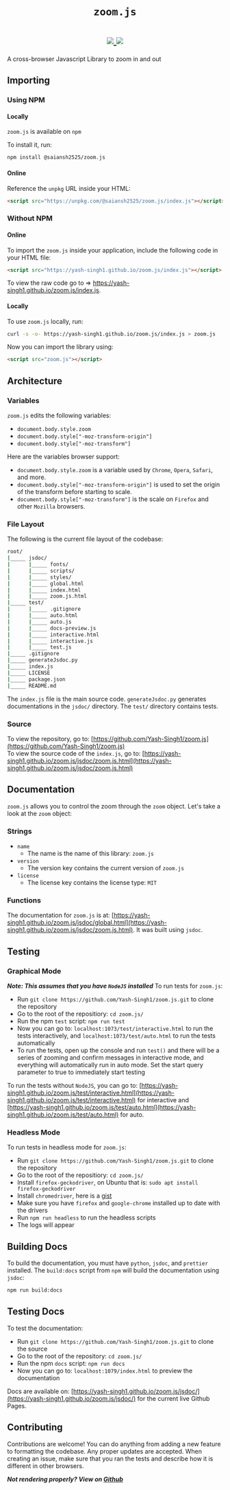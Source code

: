 <h1 align="center">
  <code>zoom.js</code>
  <br />
  <br />
  <a href="https://www.npmjs.com/package/@saiansh2525/zoom.js" align="center">
    <img src="https://img.shields.io/npm/v/@saiansh2525/zoom.js?style=flat-square">
  </a>
  <a href="https://github.com/prettier/prettier" align="center">
    <img src="https://img.shields.io/badge/code_style-prettier-ff69b4.svg?style=flat-square">
  </a>
</h1>

A cross-browser Javascript Library to zoom in and out

## Importing

### Using NPM

#### Locally

`zoom.js` is available on `npm`

To install it, run:

```sh
npm install @saiansh2525/zoom.js
```

#### Online

Reference the `unpkg` URL inside your HTML:

```html
<script src="https://unpkg.com/@saiansh2525/zoom.js/index.js"></script>
```

### Without NPM

#### Online

To import the `zoom.js` inside your application, include the following code in your HTML file:

```html
<script src="https://yash-singh1.github.io/zoom.js/index.js"></script>
```

To view the raw code go to => <https://yash-singh1.github.io/zoom.js/index.js>.

#### Locally

To use `zoom.js` locally, run:

```sh
curl -s -o- https://yash-singh1.github.io/zoom.js/index.js > zoom.js
```

Now you can import the library using:

```html
<script src="zoom.js"></script>
```

## Architecture

### Variables

`zoom.js` edits the following variables:

- `document.body.style.zoom`
- `document.body.style["-moz-transform-origin"]`
- `document.body.style["-moz-transform"]`

Here are the variables browser support:

- `document.body.style.zoom` is a variable used by `Chrome`, `Opera`, `Safari`, and more.
- `document.body.style["-moz-transform-origin"]` is used to set the origin of the transform before starting to scale.
- `document.body.style["-moz-transform"]` is the scale on `Firefox` and other `Mozilla` browsers.

### File Layout

The following is the current file layout of the codebase:

```sh
root/
|_____ jsdoc/
|      |_____ fonts/
|      |_____ scripts/
|      |_____ styles/
|      |_____ global.html
|      |_____ index.html
|      |_____ zoom.js.html
|_____ test/
|      |_____ .gitignore
|      |_____ auto.html
|      |_____ auto.js
|      |_____ docs-preview.js
|      |_____ interactive.html
|      |_____ interactive.js
|      |_____ test.js
|_____ .gitignore
|_____ generateJsdoc.py
|_____ index.js
|_____ LICENSE
|_____ package.json
|_____ README.md
```

The `index.js` file is the main source code. `generateJsdoc.py` generates documentations in the `jsdoc/` directory. The `test/` directory contains tests.

### Source

To view the repository, go to: [https://github.com/Yash-Singh1/zoom.js](https://github.com/Yash-Singh1/zoom.js)<br>
To view the source code of the `index.js`, go to: [https://yash-singh1.github.io/zoom.js/jsdoc/zoom.js.html](https://yash-singh1.github.io/zoom.js/jsdoc/zoom.js.html)

## Documentation

`zoom.js` allows you to control the zoom through the `zoom` object. Let's take a look at the `zoom` object:

### Strings

- `name`
  - The name is the name of this library: `zoom.js`
- `version`
  - The version key contains the current version of `zoom.js`
- `license`
  - The license key contains the license type: `MIT`

### Functions

The documentation for `zoom.js` is at: [https://yash-singh1.github.io/zoom.js/jsdoc/global.html](https://yash-singh1.github.io/zoom.js/jsdoc/zoom.js.html).
It was built using `jsdoc`.

## Testing

### Graphical Mode

**_Note: This assumes that you have `NodeJS` installed_**
To run tests for `zoom.js`:

- Run `git clone https://github.com/Yash-Singh1/zoom.js.git` to clone the repository
- Go to the root of the repositiory: `cd zoom.js/`
- Run the npm `test` script: `npm run test`
- Now you can go to: `localhost:1073/test/interactive.html` to run the tests interactively, and `localhost:1073/test/auto.html` to run the tests automatically
- To run the tests, open up the console and run `test()` and there will be a series of zooming and confirm messages in interactive mode, and
everything will automatically run in auto mode. Set the start query parameter to true to immediately start testing

To run the tests without `NodeJS`, you can go to: [https://yash-singh1.github.io/zoom.js/test/interactive.html](https://yash-singh1.github.io/zoom.js/test/interactive.html)
for interactive and [https://yash-singh1.github.io/zoom.js/test/auto.html](https://yash-singh1.github.io/zoom.js/test/auto.html) for auto.

### Headless Mode

To run tests in headless mode for `zoom.js`:

- Run `git clone https://github.com/Yash-Singh1/zoom.js.git` to clone the repository
- Go to the root of the repositiory: `cd zoom.js/`
- Install `firefox-geckodriver`, on Ubuntu that is: `sudo apt install firefox-geckodriver`
- Install `chromedriver`, here is a [gist](https://gist.github.com/ziadoz/3e8ab7e944d02fe872c3454d17af31a5)
- Make sure you have `firefox` and `google-chrome` installed up to date with the drivers
- Run `npm run headless` to run the headless scripts
- The logs will appear

## Building Docs

To build the documentation, you must have `python`, `jsdoc`, and `prettier` installed.
The `build:docs` script from `npm` will build the documentation using `jsdoc`:

```sh
npm run build:docs
```

## Testing Docs

To test the documentation:

- Run `git clone https://github.com/Yash-Singh1/zoom.js.git` to clone the source
- Go to the root of the repository: `cd zoom.js/`
- Run the npm `docs` script: `npm run docs`
- Now you can go to: `localhost:1079/index.html` to preview the documentation

Docs are available on: [https://yash-singh1.github.io/zoom.js/jsdoc/](https://yash-singh1.github.io/zoom.js/jsdoc/) for the current live Github Pages.

## Contributing

Contributions are welcome! You can do anything from adding a new feature to formatting the codebase.
Any proper updates are accepted. When creating an issue, make sure that you ran the tests and describe how it is different in other browsers.

**_Not rendering properly? View on [Github](https://github.com/Yash-Singh1/zoom.js#readme)_**
